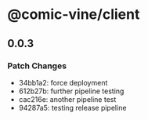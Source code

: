 # @comic-vine/client

## 0.0.3

### Patch Changes

- 34bb1a2: force deployment
- 612b27b: further pipeline testing
- cac216e: another pipeline test
- 94287a5: testing release pipeline
